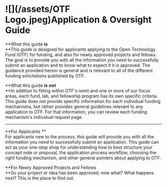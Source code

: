 # ![](/assets/OTF Logo.jpeg)Application & Oversight Guide

**What this guide **_**is**_**        
**This guide is designed for applicants applying to the Open Technology Fund \(OTF\) for funding, and also for newly approved projects and fellows. The goal is to provide you with all the information you need to successfully submit an application and to know what to expect if it is approved. The guidance provided herein is general and is relevant to all of the different funding solicitations published by OTF.

**What this guide **_**is**_** **_**not**_**        
**In addition to fitting within OTF's remit and one or more of our focus areas, each fund, lab, and fellowship program has its own specific criteria. This guide does not provide specific information for each individual funding mechanisms, but rather provides general guidelines relevant to any application to OTF. For that information, you can review each funding mechanism's individual request page. 

---

**For Applicants **  
For applicants new to the process, this guide will provide you with all the information you need to successfully submit an application. This guide can act as your one-stop shop for understanding how to best structure your concept note or proposal, the application process workflow, choosing the right funding mechanism, and other general pointers about applying to OTF.

**For Newly Approved Projects and Fellows          
**So your project or idea has been approved; now what? What happens next? This is the place to find out.

